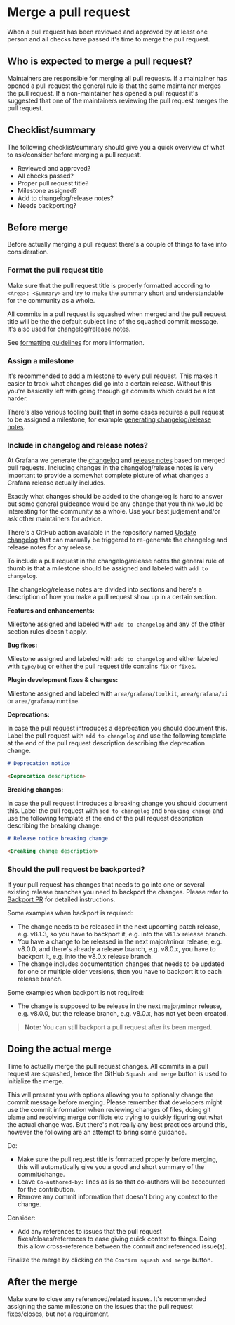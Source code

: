# Merge a pull request

When a pull request has been reviewed and approved by at least one person and all checks have passed it's time to merge the pull request.

## Who is expected to merge a pull request?

Maintainers are responsible for merging all pull requests. If a maintainer has opened a pull request the general rule is that the same maintainer merges the pull request. If a non-maintainer has opened a pull request it's suggested that one of the maintainers reviewing the pull request merges the pull request.

## Checklist/summary

The following checklist/summary should give you a quick overview of what to ask/consider before merging a pull request.

- Reviewed and approved?
- All checks passed?
- Proper pull request title?
- Milestone assigned?
- Add to changelog/release notes?
- Needs backporting?

## Before merge

Before actually merging a pull request there's a couple of things to take into consideration.

### Format the pull request title

Make sure that the pull request title is properly formatted according to `<Area>: <Summary>` and try to make the summary short and understandable for the community as a whole.

All commits in a pull request is squashed when merged and the pull request title will be the the default subject line of the squashed commit message. It's also used for [changelog/release notes](#include-in-changelog-and-release-notes).

See [formatting guidelines](create-pull-request.md#formatting-guidelines) for more information.

### Assign a milestone

It's recommended to add a milestone to every pull request. This makes it easier to track what changes did go into a certain release. Without this you're basically left with going through git commits which could be a lot harder.

There's also various tooling built that in some cases requires a pull request to be assigned a milestone, for example [generating changelog/release notes](#include-in-changelog-and-release-notes).

### Include in changelog and release notes?

At Grafana we generate the [changelog](https://github.com/grafana/grafana/blob/main/CHANGELOG.md) and [release notes](https://grafana.com/docs/grafana/latest/release-notes/) based on merged pull requests. Including changes in the changelog/release notes is very important to provide a somewhat complete picture of what changes a Grafana release actually includes.

Exactly what changes should be added to the changelog is hard to answer but some general guideance would be any change that you think would be interesting for the community as a whole. Use your best judjement and/or ask other maintainers for advice.

There's a GitHub action available in the repository named [Update changelog](https://github.com/grafana/grafana/blob/main/.github/workflows/update-changelog.yml) that can manually be triggered to re-generate the changelog and release notes for any release.

To include a pull request in the changelog/release notes the general rule of thumb is that a milestone should be assigned and labeled with `add to changelog`.

The changelog/release notes are divided into sections and here's a description of how you make a pull request show up in a certain section.

**Features and enhancements:**

Milestone assigned and labeled with `add to changelog` and any of the other section rules doesn't apply.

**Bug fixes:**

Milestone assigned and labeled with `add to changelog` and either labeled with `type/bug` or either the pull request title contains `fix` or `fixes`.

**Plugin development fixes & changes:**

Milestone assigned and labeled with `area/grafana/toolkit`, `area/grafana/ui` or `area/grafana/runtime`.

**Deprecations:**

In case the pull request introduces a deprecation you should document this. Label the pull request with `add to changelog` and use the following template at the end of the pull request description describing the deprecation change.

```md
# Deprecation notice

<Deprecation description>
```

**Breaking changes:**

In case the pull request introduces a breaking change you should document this. Label the pull request with `add to changelog` and `breaking change` and use the following template at the end of the pull request description describing the breaking change.

```md
# Release notice breaking change

<Breaking change description>
```

### Should the pull request be backported?

If your pull request has changes that needs to go into one or several existing release branches you need to backport the changes. Please refer to [Backport PR](.github/bot.md#backport-pr) for detailed instructions.

Some examples when backport is required:

- The change needs to be released in the next upcoming patch release, e.g. v8.1.3, so you have to backport it, e.g. into the v8.1.x release branch.
- You have a change to be released in the next major/minor release, e.g. v8.0.0, and there's already a release branch, e.g. v8.0.x, you have to backport it, e.g. into the v8.0.x release branch.
- The change includes documentation changes that needs to be updated for one or multiple older versions, then you have to backport it to each release branch.

Some examples when backport is not required:

- The change is supposed to be release in the next major/minor release, e.g. v8.0.0, but the release branch, e.g. v8.0.x, has not yet been created.

> **Note:** You can still backport a pull request after its been merged.

## Doing the actual merge

Time to actually merge the pull request changes. All commits in a pull request are squashed, hence the GitHub `Squash and merge` button is used to initialize the merge.

This will present you with options allowing you to optionally change the commit message before merging. Please remember that developers might use the commit information when reviewing changes of files, doing git blame and resolving merge conflicts etc trying to quickly figuring out what the actual change was. But there's not really any best practices around this, however the following are an attempt to bring some guidance.

Do:

- Make sure the pull request title is formatted properly before merging, this will automatically give you a good and short summary of the commit/change.
- Leave `Co-authored-by:` lines as is so that co-authors will be acccounted for the contribution.
- Remove any commit information that doesn't bring any context to the change.

Consider:

- Add any references to issues that the pull request fixes/closes/references to ease giving quick context to things. Doing this allow cross-reference between the commit and referenced issue(s).

Finalize the merge by clicking on the `Confirm squash and merge` button.

## After the merge

Make sure to close any referenced/related issues. It's recommended assigning the same milestone on the issues that the pull request fixes/closes, but not a requirement.
